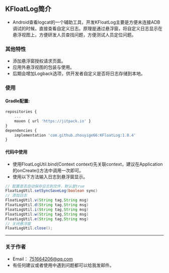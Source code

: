 ## KFloatLog简介
* Android查看logcat的一个辅助工具，开发KFloatLog主要是方便未连接ADB调试的时候，直接查看自定义日志。原理是通过悬浮窗，将自定义日志显示在悬浮视图上，方便研发人员查找问题，方便测试人员定位问题。

### 其他特性
* 添加悬浮窗授权请求页面。
* 应用外悬浮视图的包装与使用。
* 后期会增加Logback选项，供开发者自定义是否将日志存储到本地。

### 使用
#### Gradle配置:
```javascript
repositories {
	...
	maven { url 'https://jitpack.io' }
}
dependencies {
	implementation 'com.github.zhouyige66:KFloatLog:1.0.4'
}
```

#### 代码中使用
* 使用FloatLogUtil.bind(Context context)先关联context，建议在Application的onCreate()方法中调用一次即可。
* 使用以下方法输入日志到悬浮窗显示。
```java
// 配置是否自动保存日志到文件，默认是true
FloatLogUtil.setSyncSaveLog(boolean sync)
// 添加日志
FloatLogUtil.v(String tag,String msg)
FloatLogUtil.d(String tag,String msg)
FloatLogUtil.i(String tag,String msg)
FloatLogUtil.w(String tag,String msg)
FloatLogUtil.e(String tag,String msg)
// 关闭悬浮窗
FloatLogUtil.close();
```

----
### 关于作者
* Email： <751664206@qq.com>
* 有任何建议或者使用中遇到问题都可以给我发邮件。
